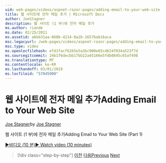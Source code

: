 ```yaml
---
uid: web-pages/videos/aspnet-razor-pages/adding-email-to-your-web-site
title: 웹 사이트에 전자 메일 추가 | Microsoft Docs
author: JoeStagner
description: 웹 사이트 (1 부)에 전자 메일 추가
ms.author: riande
ms.date: 02/25/2011
ms.assetid: a0eb31aa-068b-4214-8a2b-16576a616aca
msc.legacyurl: /web-pages/videos/aspnet-razor-pages/adding-email-to-your-web-site
msc.type: video
ms.openlocfilehash: efd1facf6265e5a3bc900e03cd624f034a523f7d
ms.sourcegitcommit: 24b1f6decbb17bb22a45166e5fdb0845c65af498
ms.translationtype: MT
ms.contentlocale: ko-KR
ms.lasthandoff: 03/01/2019
ms.locfileid: "57045900"
---
```

<a name="adding-email-to-your-web-site"></a><span data-ttu-id="e806b-103">웹 사이트에 전자 메일 추가</span><span class="sxs-lookup"><span data-stu-id="e806b-103">Adding Email to Your Web Site</span></span>
====================
<span data-ttu-id="e806b-104">[Joe Stagner](https://github.com/JoeStagner)</span><span class="sxs-lookup"><span data-stu-id="e806b-104">by [Joe Stagner](https://github.com/JoeStagner)</span></span>

<span data-ttu-id="e806b-105">웹 사이트 (1 부)에 전자 메일 추가</span><span class="sxs-lookup"><span data-stu-id="e806b-105">Adding Email to Your Web Site (Part 1)</span></span>

[<span data-ttu-id="e806b-106">&#9654;비디오 (10 분)</span><span class="sxs-lookup"><span data-stu-id="e806b-106">&#9654; Watch video (10 minutes)</span></span>](https://channel9.msdn.com/Blogs/ASP-NET-Site-Videos/adding-email-to-your-web-site)

> [!div class="step-by-step"]
> <span data-ttu-id="e806b-107">[이전](working-with-video.md)
> [다음](adding-search-to-your-web-site.md)</span><span class="sxs-lookup"><span data-stu-id="e806b-107">[Previous](working-with-video.md)
[Next](adding-search-to-your-web-site.md)</span></span>
